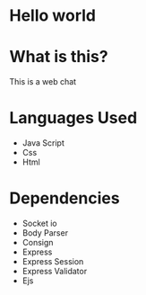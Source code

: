 # Hello world

# What is this?
This is a web chat

# Languages Used

* Java Script
* Css
* Html

# Dependencies

* Socket io
* Body Parser
* Consign
* Express
* Express Session
* Express Validator
* Ejs
